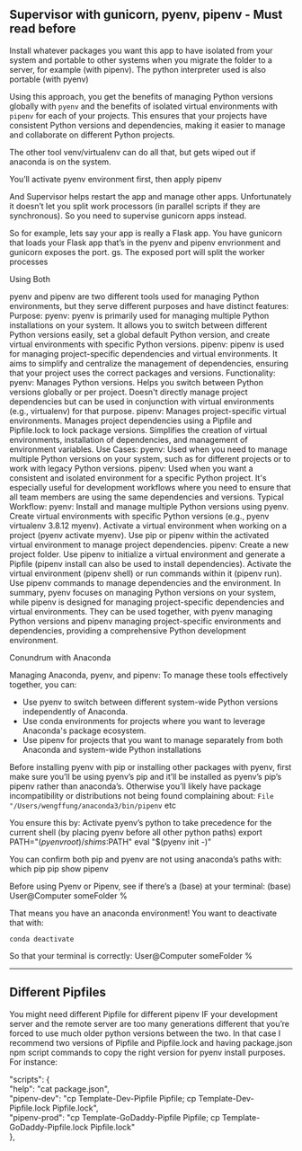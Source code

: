 ## Supervisor with gunicorn, pyenv, pipenv - Must read before


Install whatever packages you want this app to have isolated from your system and portable to other systems when you migrate the folder to a server, for example (with pipenv). The python interpreter used is also portable (with pyenv)

Using this approach, you get the benefits of managing Python versions globally with `pyenv` and the benefits of isolated virtual environments with `pipenv` for each of your projects. This ensures that your projects have consistent Python versions and dependencies, making it easier to manage and collaborate on different Python projects.

The other tool venv/virtualenv can do all that, but gets wiped out if anaconda is on the system.

You’ll activate pyenv environment first, then apply pipenv


And Supervisor helps restart the app and manage other apps. Unfortunately it doesn’t let you split work processors (in parallel scripts if they are synchronous). So you need to supervise gunicorn apps instead. 

So for example, lets say your app is really a Flask app. You have gunicorn that loads your Flask app that’s in the pyenv and pipenv envrionment and gunicorn exposes the port. gs. The exposed port will split the worker processes


Using Both

pyenv and pipenv are two different tools used for managing Python environments, but they serve different purposes and have distinct features:
Purpose:
pyenv: pyenv is primarily used for managing multiple Python installations on your system. It allows you to switch between different Python versions easily, set a global default Python version, and create virtual environments with specific Python versions.
pipenv: pipenv is used for managing project-specific dependencies and virtual environments. It aims to simplify and centralize the management of dependencies, ensuring that your project uses the correct packages and versions.
Functionality:
pyenv:
Manages Python versions.
Helps you switch between Python versions globally or per project.
Doesn't directly manage project dependencies but can be used in conjunction with virtual environments (e.g., virtualenv) for that purpose.
pipenv:
Manages project-specific virtual environments.
Manages project dependencies using a Pipfile and Pipfile.lock to lock package versions.
Simplifies the creation of virtual environments, installation of dependencies, and management of environment variables.
Use Cases:
pyenv: Used when you need to manage multiple Python versions on your system, such as for different projects or to work with legacy Python versions.
pipenv: Used when you want a consistent and isolated environment for a specific Python project. It's especially useful for development workflows where you need to ensure that all team members are using the same dependencies and versions.
Typical Workflow:
pyenv:
Install and manage multiple Python versions using pyenv.
Create virtual environments with specific Python versions (e.g., pyenv virtualenv 3.8.12 myenv).
Activate a virtual environment when working on a project (pyenv activate myenv).
Use pip or pipenv within the activated virtual environment to manage project dependencies.
pipenv:
Create a new project folder.
Use pipenv to initialize a virtual environment and generate a Pipfile (pipenv install can also be used to install dependencies).
Activate the virtual environment (pipenv shell) or run commands within it (pipenv run).
Use pipenv commands to manage dependencies and the environment.
In summary, pyenv focuses on managing Python versions on your system, while pipenv is designed for managing project-specific dependencies and virtual environments. They can be used together, with pyenv managing Python versions and pipenv managing project-specific environments and dependencies, providing a comprehensive Python development environment.



Conundrum with Anaconda

Managing Anaconda, pyenv, and pipenv:
To manage these tools effectively together, you can:
- Use pyenv to switch between different system-wide Python versions independently of Anaconda.
- Use conda environments for projects where you want to leverage Anaconda's package ecosystem.
- Use pipenv for projects that you want to manage separately from both Anaconda and system-wide Python installations

Before installing pyenv with pip or installing other packages with pyenv, first make sure you’ll be using pyenv’s pip and it’ll be installed as pyenv’s pip’s pipenv rather than anaconda’s. Otherwise you’ll likely have package incompatibility or distributions not being found complaining about: `File "/Users/wengffung/anaconda3/bin/pipenv` etc

You ensure this by:
Activate pyenv’s python to take precedence for the current shell (by placing pyenv before all other python paths)
export PATH="$(pyenv root)/shims:$PATH"
eval "$(pyenv init -)"

You can confirm both pip and pyenv are not using anaconda’s paths with:
which pip
pip show pipenv



Before using Pyenv or Pipenv, see if there’s a (base) at your terminal:
(base) User@Computer someFolder %


That means you have an anaconda environment! You want to deactivate that with:

`conda deactivate` 


So that your terminal is correctly:
User@Computer someFolder  %

---

## Different Pipfiles

  

You might need different Pipfile for different pipenv IF your development server and the remote server are too many generations different that you’re forced to use much older python versions between the two. In that case I recommend two versions of Pipfile and Pipfile.lock and having package.json npm script commands to copy the right version for pyenv install purposes. For instance:

  

  "scripts": {  
    "help": "cat package.json",  
    "pipenv-dev": "cp Template-Dev-Pipfile Pipfile; cp Template-Dev-Pipfile.lock Pipfile.lock",  
    "pipenv-prod": "cp Template-GoDaddy-Pipfile Pipfile; cp Template-GoDaddy-Pipfile.lock Pipfile.lock"  
  },